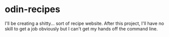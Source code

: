 # odin-recipes
I'll be creating a shitty... sort of recipe website.
After this project, I'll have no skill to get a job obviously but I can't get my hands off the command line.